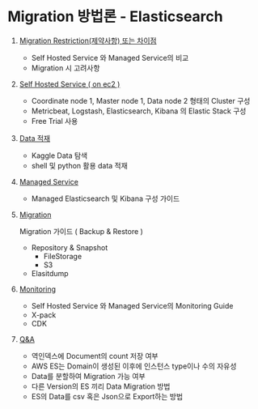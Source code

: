 # Migration 방법론 - Elasticsearch

1. [Migration Restriction(제약사항) 또는 차이점](compare-es/amazonelasticsearchrestriction.html)
   
   - Self Hosted Service 와 Managed Service의 비교
   - Migration 시 고려사항
   
2. [Self Hosted Service ( on ec2 )](installed-es/selfhostedes.html)
   
   - Coordinate node 1, Master node 1, Data node 2 형태의 Cluster 구성
   - Metricbeat, Logstash, Elasticsearch, Kibana 의 Elastic Stack 구성
   - Free Trial 사용
   
3. [Data 적재](data-input-es/dataInputes.html)
   
   - Kaggle Data 탐색
   - shell 및 python 활용 data 적재
   
4. [Managed Service](managed-es/managedes.html)
   
   - Managed Elasticsearch 및 Kibana 구성 가이드
   
5. [Migration](migration-es/migrationes.html)
   
   Migration 가이드 ( Backup & Restore )
   
   - Repository & Snapshot
     - FileStorage
     - S3
   - Elasitdump
   
6. [Monitoring](monitoring-es/monitoringes.html)

   - Self Hosted Service 와 Managed Service의 Monitoring Guide
   - X-pack
   - CDK

7. [Q&A](additional-es\additional-es.html)

   - 역인덱스에 Document의 count 저장 여부
   - AWS ES는 Domain이 생성된 이후에 인스턴스 type이나 수의 자유성
   - Data를 분할하여 Migration 가능 여부
   - 다른 Version의 ES 끼리 Data Migration 방법
   - ES의 Data를 csv 혹은 Json으로 Export하는 방법